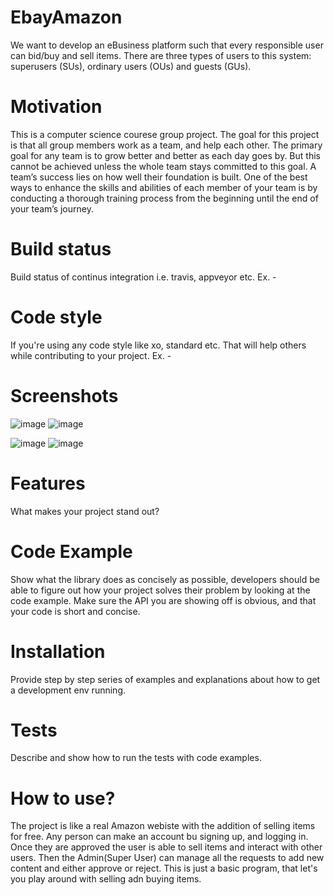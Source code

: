 # EbayAmazon

We want to develop an eBusiness platform such that every responsible user can bid/buy and sell items. There are three types of users to this system: superusers (SUs), ordinary users (OUs) and guests (GUs).

# Motivation

This is a computer science courese group project. The goal for this project is that all group members work as a team, and help each other. The primary goal for any team is to grow better and better as each day goes by. But this cannot be achieved unless the whole team stays committed to this goal. A team’s success lies on how well their foundation is built. One of the best ways to enhance the skills and abilities of each member of your team is by conducting a thorough training process from the beginning until the end of your team’s journey. 

# Build status

Build status of continus integration i.e. travis, appveyor etc. Ex. -

# Code style

If you're using any code style like xo, standard etc. That will help others while contributing to your project. Ex. -

# Screenshots

![image](https://user-images.githubusercontent.com/25621594/57823953-69179200-7767-11e9-856e-150ef2502a37.png)
![image](https://user-images.githubusercontent.com/25621594/57824028-ab40d380-7767-11e9-9036-21bc5da042b0.png)

![image](https://user-images.githubusercontent.com/25621594/57824015-9f551180-7767-11e9-9f55-3ac66dc8348b.png)
![image](https://user-images.githubusercontent.com/25621594/57824017-a3812f00-7767-11e9-9fcb-2c1af3a1da8b.png)

# Features

What makes your project stand out?


# Code Example

Show what the library does as concisely as possible, developers should be able to figure out how your project solves their problem by looking at the code example. Make sure the API you are showing off is obvious, and that your code is short and concise.

# Installation

Provide step by step series of examples and explanations about how to get a development env running.

# Tests
Describe and show how to run the tests with code examples.

# How to use?
The project is like a real Amazon webiste with the addition of selling items for free. Any person can make an account bu signing up, and logging in. Once they are approved the user is able to sell items and interact with other users. Then the Admin(Super User) can manage all the requests to add new content and either approve or reject. This is just a basic program, that let's you play around with selling adn buying items.
